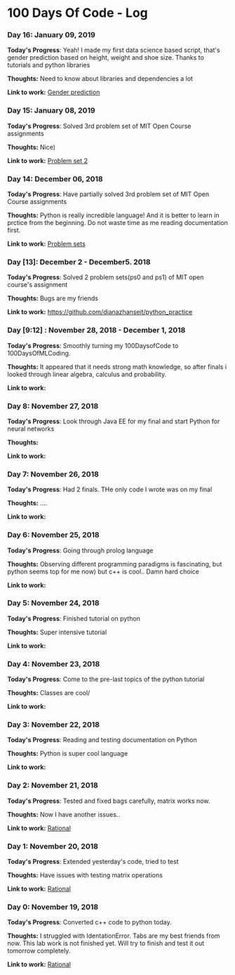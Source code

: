 # 100 Days Of Code - Log

### Day 16: January 09, 2019 

**Today's Progress**: Yeah! I made my first data science based script, that's gender prediction based on height, weight and shoe size. Thanks to tutorials and python libraries

**Thoughts:** Need to know about libraries and dependencies a lot

**Link to work:** [Gender prediction](https://github.com/dianazhanseit/decision-making-tree)

### Day 15: January 08, 2019 

**Today's Progress**: Solved 3rd problem set of MIT Open Course assignments

**Thoughts:** Nice)

**Link to work:** [Problem set 2](https://github.com/dianazhanseit/python_ps2)


### Day 14: December 06, 2018 

**Today's Progress**: Have partially solved 3rd problem set of MIT Open Course assignments

**Thoughts:** Python is really incredible language! And it is better to learn in prctice from the beginning. Do not waste time as me reading documentation first.

**Link to work:** [Problem sets](https://github.com/dianazhanseit/python_practice)

### Day [13]: December 2 - December5. 2018
**Today's Progress**: Solved 2 problem sets(ps0 and ps1) of MIT open course's assignment

**Thoughts:** Bugs are my friends

**Link to work:** https://github.com/dianazhanseit/python_practice 

### Day [9:12] : November 28, 2018 - December 1, 2018

**Today's Progress**: Smoothly turning my 100DaysofCode to 100DaysOfMLCoding.

**Thoughts:** It appeared that it needs strong math knowledge, so after finals i looked through linear algebra, calculus and probability. 

**Link to work:** 

### Day 8: November 27, 2018 

**Today's Progress**: Look through Java EE for my final and start Python for neural networks

**Thoughts:** 

**Link to work:** 

### Day 7: November 26, 2018 

**Today's Progress**: Had 2 finals. THe only code I wrote was on my final

**Thoughts:** ....

**Link to work:** 

### Day 6: November 25, 2018 

**Today's Progress**: Going through prolog language

**Thoughts:** Observing different programming paradigms is fascinating, but python seems top for me now) but c++ is cool.. Damn hard choice

**Link to work:** 

### Day 5: November 24, 2018 

**Today's Progress**: Finished tutorial on python

**Thoughts:** Super intensive tutorial

**Link to work:** 

### Day 4: November 23, 2018 

**Today's Progress**: Come to the pre-last topics of the python tutorial

**Thoughts:** Classes are cool/

**Link to work:** 

### Day 3: November 22, 2018 

**Today's Progress**: Reading and testing documentation on Python

**Thoughts:** Python is super cool language

**Link to work:** 

### Day 2: November 21, 2018 

**Today's Progress**: Tested and fixed bags carefully, matrix works now.

**Thoughts:** Now I have another issues..

**Link to work:** [Rational](https://github.com/dianazhanseit/rational)

### Day 1: November 20, 2018 

**Today's Progress**: Extended yesterday's code, tried to test

**Thoughts:** Have issues with testing matrix operations

**Link to work:** [Rational](https://github.com/dianazhanseit/rational)

### Day 0: November 19, 2018 

**Today's Progress**: Converted c++ code to python today.

**Thoughts:** I struggled with IdentationError. Tabs are my best friends from now. This lab work is not finished yet. Will try to finish and test it out tomorrow completely.

**Link to work:** [Rational](https://github.com/dianazhanseit/rational)
